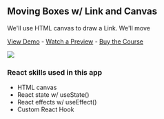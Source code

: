 ## Moving Boxes w/ Link and Canvas

We'll use HTML canvas to draw a Link. We'll move

[View Demo](https://405hq.codesandbox.io/) - [Watch a Preview](https://learn.chrisoncode.io/courses/10-react-apps-series-a/348624-05-moving-boxes-and-zelda/992093-00-moving-boxes-and-link-preview) - [Buy the Course](https://MakeReactApps.com/?utm_source=github.com&utm_medium=readme)

[![](https://scotch-res.cloudinary.com/video/upload/vs_50,dl_200,e_loop/v1592352072/05_-_link_moving_rb1qtu.gif)](https://learn.chrisoncode.io/courses/10-react-apps-series-a/348624-05-moving-boxes-and-zelda/992093-00-moving-boxes-and-link-preview)

### React skills used in this app

- HTML canvas
- React state w/ useState()
- React effects w/ useEffect()
- Custom React Hook
